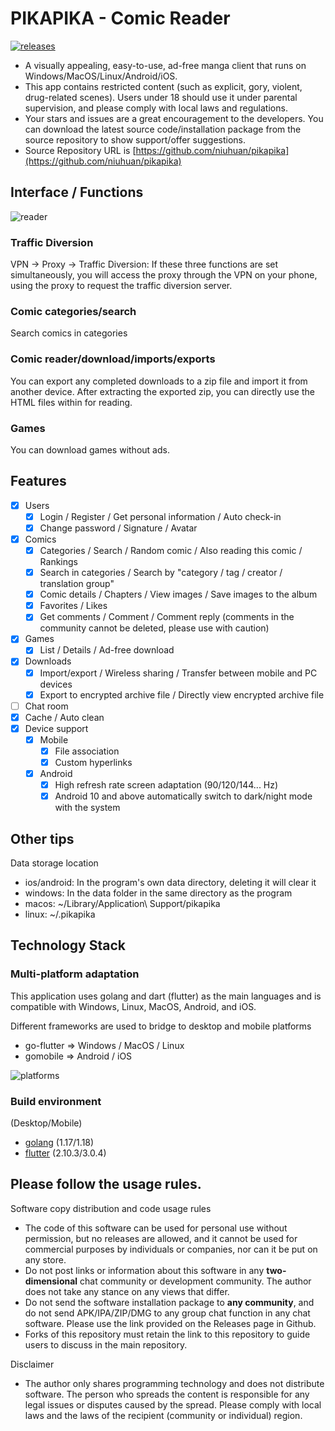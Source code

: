 PIKAPIKA - Comic Reader
=======================
[![releases](https://img.shields.io/github/v/release/niuhuan/pikapika)](https://github.com/niuhuan/pikapika/releases)

- A visually appealing, easy-to-use, ad-free manga client that runs on Windows/MacOS/Linux/Android/iOS.
- This app contains restricted content (such as explicit, gory, violent, drug-related scenes). Users under 18 should use it under parental supervision, and please comply with local laws and regulations.
- Your stars and issues are a great encouragement to the developers. You can download the latest source code/installation package from the source repository to show support/offer suggestions.
- Source Repository URL is [https://github.com/niuhuan/pikapika](https://github.com/niuhuan/pikapika)

## Interface / Functions

![reader](images/reader.png)

### Traffic Diversion

VPN -> Proxy -> Traffic Diversion: If these three functions are set simultaneously, you will access the proxy through the VPN on your phone, using the proxy to request the traffic diversion server.

### Comic categories/search

Search comics in categories

### Comic reader/download/imports/exports

You can export any completed downloads to a zip file and import it from another device. After extracting the exported zip, you can directly use the HTML files within for reading.

### Games

You can download games without ads.

## Features

- [x] Users
    - [x] Login / Register / Get personal information / Auto check-in
    - [x] Change password / Signature / Avatar
- [x] Comics
    - [x] Categories / Search / Random comic / Also reading this comic / Rankings
    - [x] Search in categories / Search by "category / tag / creator / translation group"
    - [x] Comic details / Chapters / View images / Save images to the album
    - [x] Favorites / Likes
    - [x] Get comments / Comment / Comment reply (comments in the community cannot be deleted, please use with caution)
- [x] Games
    - [x] List / Details / Ad-free download
- [x] Downloads
    - [x] Import/export / Wireless sharing / Transfer between mobile and PC devices
    - [x] Export to encrypted archive file / Directly view encrypted archive file
- [ ] Chat room
- [x] Cache / Auto clean
- [x] Device support
    - [x] Mobile
        - [x] File association
        - [x] Custom hyperlinks
    - [x] Android
        - [x] High refresh rate screen adaptation (90/120/144... Hz)
        - [x] Android 10 and above automatically switch to dark/night mode with the system

## Other tips

Data storage location

- ios/android: In the program's own data directory, deleting it will clear it
- windows: In the data folder in the same directory as the program
- macos: ~/Library/Application\ Support/pikapika
- linux: ~/.pikapika

## Technology Stack

### Multi-platform adaptation

This application uses golang and dart (flutter) as the main languages and is compatible with Windows, Linux, MacOS, Android, and iOS.

Different frameworks are used to bridge to desktop and mobile platforms

- go-flutter => Windows / MacOS / Linux
- gomobile => Android / iOS

![platforms](images/platforms.png)

### Build environment

(Desktop/Mobile)

- [golang](https://golang.org/) (1.17/1.18)
- [flutter](https://flutter.dev/) (2.10.3/3.0.4)

## Please follow the usage rules.

Software copy distribution and code usage rules

- The code of this software can be used for personal use without permission, but no releases are allowed, and it cannot be used for commercial purposes by individuals or companies, nor can it be put on any store.
- Do not post links or information about this software in any **two-dimensional** chat community or development community. The author does not take any stance on any views that differ.
- Do not send the software installation package to **any community**, and do not send APK/IPA/ZIP/DMG to any group chat function in any chat software. Please use the link provided on the Releases page in Github.
- Forks of this repository must retain the link to this repository to guide users to discuss in the main repository.

Disclaimer

- The author only shares programming technology and does not distribute software. The person who spreads the content is responsible for any legal issues or disputes caused by the spread. Please comply with local laws and the laws of the recipient (community or individual) region.
